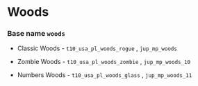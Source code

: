 
# Woods 
### Base name `woods`

 - Classic Woods  - `t10_usa_pl_woods_rogue` , `jup_mp_woods`

 - Zombie Woods - `t10_usa_pl_woods_zombie` , `jup_mp_woods_10`

 - Numbers Woods - `t10_usa_pl_woods_glass` , `jup_mp_woods_11`